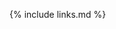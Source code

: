 {% include links.md %}
<script src="{{ smarkform_umd_dld_link }}"></script>
<script>
document.addEventListener('DOMContentLoaded', function() {
  const tabContainers = document.querySelectorAll('.tab-container');

  tabContainers.forEach(container => {
    const tabs = container.querySelectorAll('.tab-label');
    const contents = container.querySelectorAll('.tab-content');

    tabs.forEach((tab, index) => {
      tab.addEventListener('click', () => {
        tabs.forEach(t => t.classList.remove('tab-label-active'));
        contents.forEach(content => content.classList.remove('tab-active'));

        tab.classList.add('tab-label-active');
        contents[index].classList.add('tab-active');
      });
    });
  });
  for (let formTarget of document.getElementsByClassName("smarkform_example")) {
    new SmarkForm(formTarget);
  };
});
</script>
<style>
.tab-container {
  display: flex;
  flex-direction: column;
  max-width: 100%;
}

.tab-labels {
  display: flex;
  justify-content: flex-start;
}

.tab-label {
  cursor: pointer;
  padding: 10px 15px;
  background-color: #f8f9fa;
  border: 1px solid #dee2e6;
  margin-right: 5px;
  transition: background-color 0.3s;
}

.tab-label:hover {
  background-color: #e2e6ea;
}

.tab-content {
  display: none;
  border: 1px solid #dee2e6;
  border-top: none;
  padding: 15px;
  background-color: #fff;
}

.tab-active {
  display: block;
}

.tab-label-active {
  background-color: #e9ecef;
  border-bottom: none;
}
</style>
